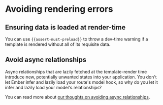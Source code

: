 # Avoiding rendering errors

## Ensuring data is loaded at render-time

You can use `{{assert-must-preload}}` to throw a dev-time warning if a template is rendered without all of its requisite data.

## Avoid async relationships

Async relationships that are lazily fetched at the template-render time introduce new, potentially unwanted states into your application. You don't let Ember infer and lazily load your route's model hook, so why do you let it infer and lazily load your model's relationships?

You can read more about [our thoughts on avoiding async relationships](https://embermap.com/notes/83-the-case-against-async-relationships).
